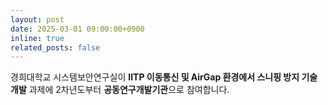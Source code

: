 ```yaml
---
layout: post
date: 2025-03-01 09:00:00+0900
inline: true
related_posts: false
---
```


경희대학교 시스템보안연구실이 **IITP 이동통신 및 AirGap 환경에서 스니핑 방지 기술 개발** 과제에 2차년도부터 **공동연구개발기관**으로 참여합니다.